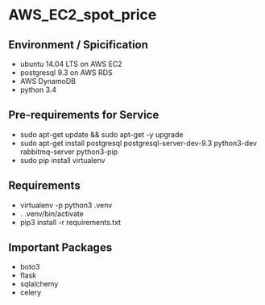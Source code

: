 # AWS_EC2_spot_price

## Environment / Spicification

- ubuntu 14.04 LTS on AWS EC2
- postgresql 9.3 on AWS RDS
- AWS DynamoDB
- python 3.4

## Pre-requirements for Service

- sudo apt-get update && sudo apt-get -y upgrade
- sudo apt-get install postgresql postgresql-server-dev-9.3 python3-dev rabbitmq-server python3-pip
- sudo pip install virtualenv

## Requirements

- virtualenv -p python3 .venv
- . .venv/bin/activate
- pip3 install -r requirements.txt

## Important Packages

- boto3
- flask
- sqlalchemy
- celery
